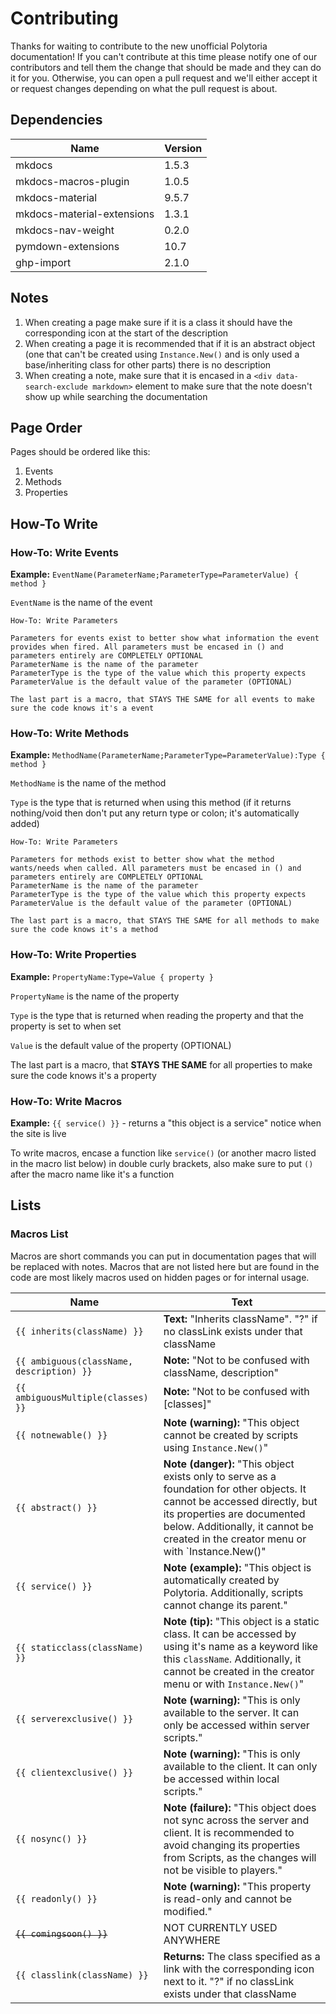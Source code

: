 # Contributing

Thanks for waiting to contribute to the new unofficial Polytoria documentation! If you can't contribute at this time please notify one of our contributors and tell them the change that should be made and they can do it for you. Otherwise, you can open a pull request and we'll either accept it or request changes depending on what the pull request is about.

## Dependencies

| Name                       | Version |
| -------------------------- | ------- |
| mkdocs                     | 1.5.3   |
| mkdocs-macros-plugin       | 1.0.5   |
| mkdocs-material            | 9.5.7   |
| mkdocs-material-extensions | 1.3.1   |
| mkdocs-nav-weight          | 0.2.0   |
| pymdown-extensions         | 10.7    |
| ghp-import                 | 2.1.0   |

## Notes

1. When creating a page make sure if it is a class it should have the corresponding icon at the start of the description
2. When creating a page it is recommended that if it is an abstract object (one that can't be created using `Instance.New()` and is only used a base/inheriting class for other parts) there is no description
3. When creating a note, make sure that it is encased in a `<div data-search-exclude markdown>` element to make sure that the note doesn't show up while searching the documentation

## Page Order

Pages should be ordered like this:

1. Events
2. Methods
3. Properties

## How-To Write

### How-To: Write Events

**Example:** `EventName(ParameterName;ParameterType=ParameterValue) { method }`

`EventName` is the name of the event

```
How-To: Write Parameters

Parameters for events exist to better show what information the event provides when fired. All parameters must be encased in () and parameters entirely are COMPLETELY OPTIONAL
ParameterName is the name of the parameter
ParameterType is the type of the value which this property expects
ParameterValue is the default value of the parameter (OPTIONAL)

The last part is a macro, that STAYS THE SAME for all events to make sure the code knows it's a event
```

### How-To: Write Methods

**Example:** `MethodName(ParameterName;ParameterType=ParameterValue):Type { method }`

`MethodName` is the name of the method

`Type` is the type that is returned when using this method (if it returns nothing/void then don't put any return type or colon; it's automatically added)

```
How-To: Write Parameters

Parameters for methods exist to better show what the method wants/needs when called. All parameters must be encased in () and parameters entirely are COMPLETELY OPTIONAL
ParameterName is the name of the parameter
ParameterType is the type of the value which this property expects
ParameterValue is the default value of the parameter (OPTIONAL)

The last part is a macro, that STAYS THE SAME for all methods to make sure the code knows it's a method
```

### How-To: Write Properties

**Example:** `PropertyName:Type=Value { property }`

`PropertyName` is the name of the property

`Type` is the type that is returned when reading the property and that the property is set to when set

`Value` is the default value of the property (OPTIONAL)

The last part is a macro, that **STAYS THE SAME** for all properties to make sure the code knows it's a property

### How-To: Write Macros

**Example:** `{{ service() }}` - returns a "this object is a service" notice when the site is live

To write macros, encase a function like `service()` (or another macro listed in the macro list below) in double curly brackets, also make sure to put `()` after the macro name like it's a function

## Lists

### Macros List

Macros are short commands you can put in documentation pages that will be replaced with notes. Macros that are not listed here but are found in the code are most likely macros used on hidden pages or for internal usage.

| Name                                      | Text                                                                                                                                                                                                                                             |
| ----------------------------------------- | ------------------------------------------------------------------------------------------------------------------------------------------------------------------------------------------------------------------------------------------------ |
| `{{ inherits(className) }}`               | **Text:** "Inherits className". "?" if no classLink exists under that className                                                                                                                                                                  |
| `{{ ambiguous(className, description) }}` | **Note:** "Not to be confused with className, description"                                                                                                                                                                                       |
| `{{ ambiguousMultiple(classes) }}`        | **Note:** "Not to be confused with [classes]"                                                                                                                                                                                                    |
| `{{ notnewable() }}`                      | **Note (warning):** "This object cannot be created by scripts using `Instance.New()`"                                                                                                                                                            |
| `{{ abstract() }}`                        | **Note (danger):** "This object exists only to serve as a foundation for other objects. It cannot be accessed directly, but its properties are documented below. Additionally, it cannot be created in the creator menu or with `Instance.New()" |
| `{{ service() }}`                         | **Note (example):** "This object is automatically created by Polytoria. Additionally, scripts cannot change its parent."                                                                                                                         |
| `{{ staticclass(className) }}`            | **Note (tip):** "This object is a static class. It can be accessed by using it's name as a keyword like this `className`. Additionally, it cannot be created in the creator menu or with `Instance.New()`"                                       |
| `{{ serverexclusive() }}`                 | **Note (warning):** "This is only available to the server. It can only be accessed within server scripts."                                                                                                                                       |
| `{{ clientexclusive() }}`                 | **Note (warning):** "This is only available to the client. It can only be accessed within local scripts."                                                                                                                                        |
| `{{ nosync() }}`                          | **Note (failure):** "This object does not sync across the server and client. It is recommended to avoid changing its properties from Scripts, as the changes will not be visible to players."                                                    |
| `{{ readonly() }}`                        | **Note (warning):** "This property is read-only and cannot be modified."                                                                                                                                                                         |
| ~~`{{ comingsoon() }}`~~                  | NOT CURRENTLY USED ANYWHERE                                                                                                                                                                                                                      |
| `{{ classlink(className) }}`              | **Returns:** The class specified as a link with the corresponding icon next to it. "?" if no classLink exists under that className                                                                                                               |
